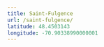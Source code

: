 ```yaml
---
title: Saint-Fulgence
url: /saint-fulgence/
latitude: 48.4503143
longitude: -70.90338990000001
---
```

